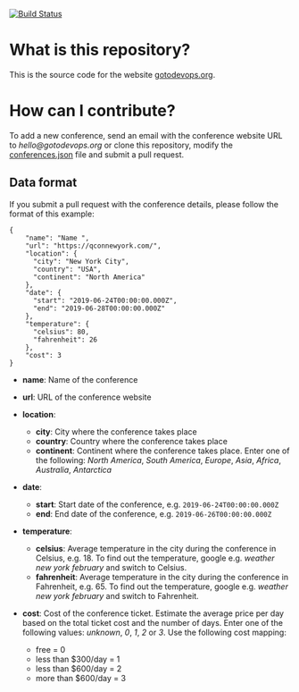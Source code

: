 [![Build Status](https://travis-ci.org/finspin/gotodevops.org.svg?branch=master)](https://travis-ci.org/finspin/gotodevops.org)

# What is this repository?

This is the source code for the website [gotodevops.org](http://www.gotodevops.org).

# How can I contribute?

To add a new conference, send an email with the conference website URL to _hello@gotodevops.org_ or clone this repository, modify the [conferences.json](https://github.com/finspin/gotodevops.org/blob/master/static/conferences.json) file and submit a pull request.

## Data format

If you submit a pull request with the conference details, please follow the format of this example:

```
{
    "name": "Name ",
    "url": "https://qconnewyork.com/",
    "location": {
      "city": "New York City",
      "country": "USA",
      "continent": "North America"
    },
    "date": {
      "start": "2019-06-24T00:00:00.000Z",
      "end": "2019-06-28T00:00:00.000Z"
    },
    "temperature": {
      "celsius": 80,
      "fahrenheit": 26
    },
    "cost": 3
}
```

* **name**: Name of the conference

* **url**: URL of the conference website

* **location**:
  * **city**: City where the conference takes place
  * **country**: Country where the conference takes place
  * **continent**: Continent where the conference takes place. Enter one of the following: _North America_, _South America_, _Europe_, _Asia_, _Africa_, _Australia_, _Antarctica_
* **date**:
  * **start**: Start date of the conference, e.g. `2019-06-24T00:00:00.000Z`
  * **end**: End date of the conference, e.g. `2019-06-26T00:00:00.000Z`
* **temperature**:
  * **celsius**: Average temperature in the city during the conference in Celsius, e.g. 18. To find out the temperature, google e.g. _weather new york february_ and switch to Celsius.
  * **fahrenheit**: Average temperature in the city during the conference in Fahrenheit, e.g. 65. To find out the temperature, google e.g. _weather new york february_ and switch to Fahrenheit.
* **cost**: Cost of the conference ticket. Estimate the average price per day based on the total ticket cost and the number of days. Enter one of the following values: _unknown_, _0_, _1_, _2_ or _3_. Use the following cost mapping: 
  * free = 0
  * less than $300/day = 1
  * less than $600/day = 2
  * more than $600/day = 3
